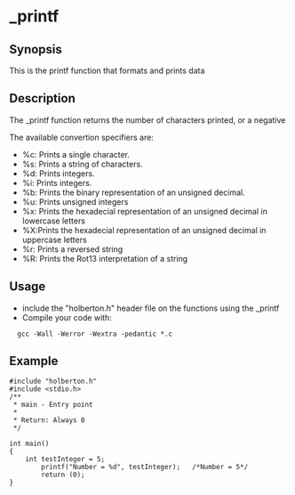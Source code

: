 <!-- Headings -->

# _printf

## Synopsis
This is the printf function that formats and prints data

## Description
The _printf function returns the number of characters printed, or a negative

<!-- UL -->
The available convertion specifiers are:

* %c: Prints a single character.
* %s: Prints a string of characters.
* %d: Prints integers.
* %i: Prints integers.
* %b: Prints the binary representation of an unsigned decimal.
* %u: Prints unsigned integers
* %x: Prints the hexadecial representation of an unsigned decimal in lowercase
letters
* %X:Prints the hexadecial representation of an unsigned decimal in uppercase
letters
* %r: Prints a reversed string
* %R: Prints the Rot13 interpretation of a string

<!-- Headings -->

## Usage

* include the "holberton.h" header file on the functions using the _printf
* Compile your code with:

```
  gcc -Wall -Werror -Wextra -pedantic *.c

```

<!-- Headings -->
## Example

```
#include "holberton.h"
#include <stdio.h>
/**
 * main - Entry point
 *
 * Return: Always 0
 */

int main()
{
	int testInteger = 5;
    	printf("Number = %d", testInteger);   /*Number = 5*/
    	return (0);
}
```

